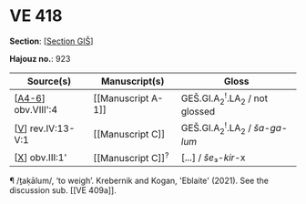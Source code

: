 # VE 418

**Section**: [[Section GIŠ]]

**Hajouz no.**: 923

|  Source(s)   |        Manuscript(s)         |                  Gloss                  |
| ------------ | ---------------------------- | --------------------------------------- |
| [[A4-6]] obv.VIII':4 | [[Manuscript A-1]]           | GEŠ.GI.A<sub>2</sub><sup>!</sup>.LA<sub>2</sub> / not glossed |
| [[V]] rev.IV:13-V:1 | [[Manuscript C]]             | GEŠ.GI.A<sub>2</sub><sup>!</sup>.LA<sub>2</sub> / *ša-ga-lum* |
| [[X]] obv.III:1' | [[Manuscript C]]<sup>?</sup> | [...] / *še*₃-*kir*-x                   |

¶ /ṯaḳālum/, ‘to weigh’. Krebernik and Kogan, 'Eblaite' (2021). See the discussion sub. [[VE 409a]].

[//begin]: # "Autogenerated link references for markdown compatibility"
[Section GIŠ]: <Section GIŠ> "GIŠ"
[A4-6]: A4-6 "MEE 4, 4 + MEE 4, 5 + MEE 4, 6 = TM.75.G.2000+TM.75.G.2005+TM.75.G.2006"
[V]: V "MEE 4 32 = TM.75.G.1448"
[X]: X "MEE 4, 34 = TM.75.G.11308"
[//end]: # "Autogenerated link references"
